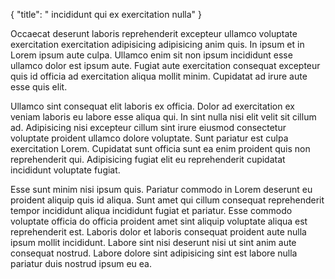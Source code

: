 {
  "title": " incididunt qui ex exercitation nulla"
}

Occaecat deserunt laboris reprehenderit excepteur ullamco voluptate exercitation exercitation adipisicing adipisicing anim quis. In ipsum et in Lorem ipsum aute culpa. Ullamco enim sit non ipsum incididunt esse ullamco dolor est ipsum aute. Fugiat aute exercitation consequat excepteur quis id officia ad exercitation aliqua mollit minim. Cupidatat ad irure aute esse quis elit.

Ullamco sint consequat elit laboris ex officia. Dolor ad exercitation ex veniam laboris eu labore esse aliqua qui. In sint nulla nisi elit velit sit cillum ad. Adipisicing nisi excepteur cillum sint irure eiusmod consectetur voluptate proident ullamco dolore voluptate. Sunt pariatur est culpa exercitation Lorem. Cupidatat sunt officia sunt ea enim proident quis non reprehenderit qui. Adipisicing fugiat elit eu reprehenderit cupidatat incididunt voluptate fugiat.

Esse sunt minim nisi ipsum quis. Pariatur commodo in Lorem deserunt eu proident aliquip quis id aliqua. Sunt amet qui cillum consequat reprehenderit tempor incididunt aliqua incididunt fugiat et pariatur. Esse commodo voluptate officia do officia proident amet sint aliquip voluptate aliqua est reprehenderit est. Laboris dolor et laboris consequat proident aute nulla ipsum mollit incididunt. Labore sint nisi deserunt nisi ut sint anim aute consequat nostrud. Labore dolore sint adipisicing sint est labore nulla pariatur duis nostrud ipsum eu ea.